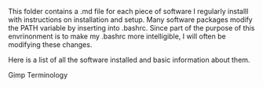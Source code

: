 This folder contains a .md file for each piece of software I regularly installl with instructions on installation and setup. Many software packages modify the PATH variable by inserting into .bashrc. Since part of the purpose of this envrinonment is to make my .bashrc more intelligible, I will often be modifying these changes.

Here is a list of all the software installed and basic information about them.


Gimp
Terminology
